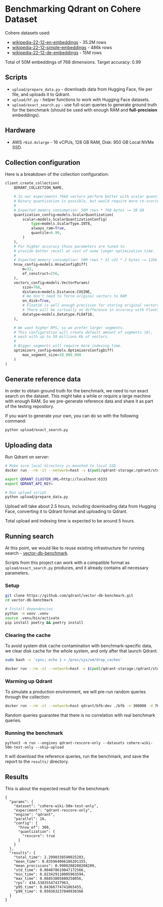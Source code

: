 # Benchmarking Qdrant on Cohere Dataset

Cohere datasets used:

* [wikipedia-22-12-en-embeddings](https://huggingface.co/datasets/Cohere/wikipedia-22-12-en-embeddings) - 35.2M rows
* [wikipedia-22-12-simple-embeddings](https://huggingface.co/datasets/Cohere/wikipedia-22-12-simple-embeddings) - 486k rows
* [wikipedia-22-12-de-embeddings](https://huggingface.co/datasets/Cohere/wikipedia-22-12-de-embeddings) - 15M rows


Total of 50M embeddings of 768 dimensions.
Target accuracy: 0.99


## Scripts

* `upload/prepare_data.py` - downloads data from Hugging Face, file per file, and uploads it to Qdrant.
* `upload/hf.py` - helper functions to work with Hugging Face datasets.
* `upload/exact_search.py` - use full-scan queries to generate ground truth for the benchmark (should be used with enough RAM and **full-precision** embeddings).

## Hardware

 - AWS `r6id.4xlarge` - 16 vCPUs, 128 GB RAM, Disk: 950 GB Local NVMe SSD. 


## Collection configuration

Here is a breakdown of the collection configuration:

```python
client.create_collection(
    QDRANT_COLLECTION_NAME,

    # In our experiments 768d vectors perform better with scalar quantization.
    # Binary quantization is possible, but would require more re-scoring and will likely saturate disk faster.
    #
    # Expected memory consumption: 50M rows * 768 bytes ~= 38 GB
    quantization_config=models.ScalarQuantization(
        scalar=models.ScalarQuantizationConfig(
            type=models.ScalarType.INT8,
            always_ram=True,
            quantile=0.99,
        )
    ),
    # For higher accuracy those parameters are tuned to
    # provide better recall at cost of some longer optimization time.
    #
    # Expected memory consumption: 50M rows * 32 u32 * 2 bytes ~= 12Gb
    hnsw_config=models.HnswConfigDiff(
        m=32,
        ef_construct=256,
    ),
    vectors_config=models.VectorParams(
        size=768,
        distance=models.Distance.COSINE,
        # We don't need to force original vectors to RAM
        on_disk=True,
        # Float16 is well enough precision for storing original vectors
        # There will be virtually no difference in accuracy with Float32
        datatype=models.Datatype.FLOAT16,
    ),

    # We want higher RPS, so we prefer larger segments.
    # This configuration will create default amount of segments (8),
    # each with up to 50 millions Kb of vectors.
    #
    # Bigger segments will require more indexing time.
    optimizers_config=models.OptimizersConfigDiff(
        max_segment_size=50_000_000
    )
)
```


## Generate reference data

In order to obtain ground truth for the benchmark, we need to run exact search on the dataset.
This might take a while or require a large machine with enough RAM. So we pre-generate reference data
and share it as part of the testing repository.


If you want to generate your own, you can do so with the following command:

```bash
python upload/exact_search.py
```


## Uploading data


Run Qdrant on server:

```bash
# Make sure local directory is mounted to local SSD
docker run --rm -it --network=host -v $(pwd)/qdrant-storage:/qdrant/storage qdrant/qdrant:v1.14.0
```

```bash
export QDRANT_CLUSTER_URL=http://localhost:6333
export QDRANT_API_KEY=

# Run upload script
python upload/prepare_data.py
```

Upload will take about 2.5 hours, including downloading data from Hugging Face,
converting it to Qdrant format and uploading to Qdrant.

Total upload and indexing time is expected to be around 5 hours.


## Running search

At this point, we would like to reuse existing infrastructure for running search - [vector-db-benchmark](https://github.com/qdrant/vector-db-benchmark).

Scripts from this project can work with a compatible format as `upload/exact_search.py` produces, and it already contains all necessary parameters.

### Setup

```bash
git clone https://github.com/qdrant/vector-db-benchmark.git
cd vector-db-benchmark

# Install dependencies
python -m venv .venv
source .venv/bin/activate
pip install poetry && poetry install
```

### Clearing the cache

To avoid system disk cache contamination with benchmark-specific data, we clear disk cache for the whole system, and only after that launch Qdrant.

```bash
sudo bash -c 'sync; echo 1 > /proc/sys/vm/drop_caches'

docker run --rm -it --network=host -v $(pwd)/qdrant-storage:/qdrant/storage qdrant/qdrant:v1.14.0
```

### Warming up Qdrant

To simulate a production environment, we will pre-run random queries through the collection:

```bash
docker run --rm -it --network=host qdrant/bfb:dev ./bfb -n 300000 -d 768 --skip-create --skip-upload --skip-wait-index --quantization-rescore=true --search --search-hnsw-ef=256 --search-limit 100 -p 100 -t 10
```

Random queries guarantee that there is no correlation with real benchmark queries.


### Running the benchmark


```
python3 -m run --engines qdrant-rescore-only --datasets cohere-wiki-50m-test-only --skip-upload
```

It will download the reference queries, run the benchmark, and save the report to the `results/` directory.


## Results

This is about the expected result for the benchmark:

```
{ 
  "params": {
    "dataset": "cohere-wiki-50m-test-only",
    "experiment": "qdrant-rescore-only",
    "engine": "qdrant",
    "parallel": 16,
    "config": {
      "hnsw_ef": 300,
      "quantization": {
        "rescore": true
      }
    }
  },
  "results": {
    "total_time": 2.2990338590025203,
    "mean_time": 0.035964066186201155,
    "mean_precisions": 0.9908208208208209,
    "std_time": 0.004878619847172566,
    "min_time": 0.023429110005963594,
    "max_time": 0.06853805600258056,
    "rps": 434.53035547437963,
    "p95_time": 0.04366774741065455,
    "p99_time": 0.050363237840938366
  }
}
```




